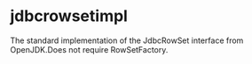 # jdbcrowsetimpl
The standard implementation of the JdbcRowSet interface from OpenJDK.Does not require RowSetFactory.
